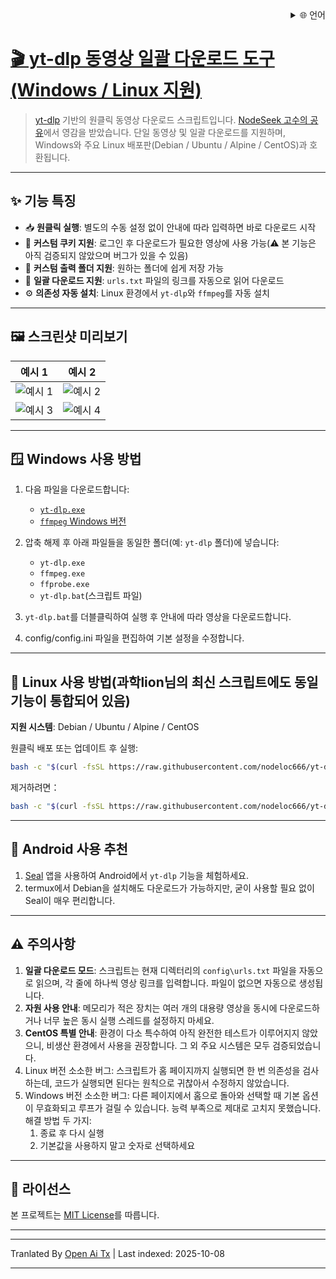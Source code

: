 
<div align="right">
  <details>
    <summary >🌐 언어</summary>
    <div>
      <div align="center">
        <a href="https://openaitx.github.io/view.html?user=nodeloc666&project=yt-dlp-script&lang=en">English</a>
        | <a href="https://openaitx.github.io/view.html?user=nodeloc666&project=yt-dlp-script&lang=zh-CN">简体中文</a>
        | <a href="https://openaitx.github.io/view.html?user=nodeloc666&project=yt-dlp-script&lang=zh-TW">繁體中文</a>
        | <a href="https://openaitx.github.io/view.html?user=nodeloc666&project=yt-dlp-script&lang=ja">日本語</a>
        | <a href="https://openaitx.github.io/view.html?user=nodeloc666&project=yt-dlp-script&lang=ko">한국어</a>
        | <a href="https://openaitx.github.io/view.html?user=nodeloc666&project=yt-dlp-script&lang=hi">हिन्दी</a>
        | <a href="https://openaitx.github.io/view.html?user=nodeloc666&project=yt-dlp-script&lang=th">ไทย</a>
        | <a href="https://openaitx.github.io/view.html?user=nodeloc666&project=yt-dlp-script&lang=fr">Français</a>
        | <a href="https://openaitx.github.io/view.html?user=nodeloc666&project=yt-dlp-script&lang=de">Deutsch</a>
        | <a href="https://openaitx.github.io/view.html?user=nodeloc666&project=yt-dlp-script&lang=es">Español</a>
        | <a href="https://openaitx.github.io/view.html?user=nodeloc666&project=yt-dlp-script&lang=it">Italiano</a>
        | <a href="https://openaitx.github.io/view.html?user=nodeloc666&project=yt-dlp-script&lang=ru">Русский</a>
        | <a href="https://openaitx.github.io/view.html?user=nodeloc666&project=yt-dlp-script&lang=pt">Português</a>
        | <a href="https://openaitx.github.io/view.html?user=nodeloc666&project=yt-dlp-script&lang=nl">Nederlands</a>
        | <a href="https://openaitx.github.io/view.html?user=nodeloc666&project=yt-dlp-script&lang=pl">Polski</a>
        | <a href="https://openaitx.github.io/view.html?user=nodeloc666&project=yt-dlp-script&lang=ar">العربية</a>
        | <a href="https://openaitx.github.io/view.html?user=nodeloc666&project=yt-dlp-script&lang=fa">فارسی</a>
        | <a href="https://openaitx.github.io/view.html?user=nodeloc666&project=yt-dlp-script&lang=tr">Türkçe</a>
        | <a href="https://openaitx.github.io/view.html?user=nodeloc666&project=yt-dlp-script&lang=vi">Tiếng Việt</a>
        | <a href="https://openaitx.github.io/view.html?user=nodeloc666&project=yt-dlp-script&lang=id">Bahasa Indonesia</a>
        | <a href="https://openaitx.github.io/view.html?user=nodeloc666&project=yt-dlp-script&lang=as">অসমীয়া</
      </div>
    </div>
  </details>
</div>


# 🎬 yt-dlp 동영상 일괄 다운로드 도구 (Windows / Linux 지원)

> [yt-dlp](https://github.com/yt-dlp/yt-dlp) 기반의 원클릭 동영상 다운로드 스크립트입니다. [NodeSeek 고수의 공유](https://www.nodeseek.com/post-334093-2#15)에서 영감을 받았습니다.
> 단일 동영상 및 일괄 다운로드를 지원하며, Windows와 주요 Linux 배포판(Debian / Ubuntu / Alpine / CentOS)과 호환됩니다.

---

## ✨ 기능 특징

* 📥 **원클릭 실행**: 별도의 수동 설정 없이 안내에 따라 입력하면 바로 다운로드 시작
* 🍪 **커스텀 쿠키 지원**: 로그인 후 다운로드가 필요한 영상에 사용 가능(⚠️ 본 기능은 아직 검증되지 않았으며 버그가 있을 수 있음)
* 📂 **커스텀 출력 폴더 지원**: 원하는 폴더에 쉽게 저장 가능
* 📃 **일괄 다운로드 지원**: `urls.txt` 파일의 링크를 자동으로 읽어 다운로드
* ⚙️ **의존성 자동 설치**: Linux 환경에서 `yt-dlp`와 `ffmpeg`를 자동 설치

---

## 🖼️ 스크린샷 미리보기

| 예시 1                                                                   | 예시 2                                                                   |
| ---------------------------------------------------------------------- | ---------------------------------------------------------------------- |
| ![예시 1](https://img.uutv.dpdns.org/file/1746720584399_1000193433.jpg) | ![예시 2](https://img.uutv.dpdns.org/file/1746720581006_1000193434.jpg) |
| ![예시 3](https://img.uutv.dpdns.org/file/1746720588978_1000193428.jpg) | ![예시 4](https://img.uutv.dpdns.org/file/1746720587272_1000193427.jpg) |

---

## 🪟 Windows 사용 방법

1. 다음 파일을 다운로드합니다:

   * [`yt-dlp.exe`](https://github.com/yt-dlp/yt-dlp)
   * [`ffmpeg` Windows 버전](https://www.gyan.dev/ffmpeg/builds/ffmpeg-git-full.7z)

2. 압축 해제 후 아래 파일들을 동일한 폴더(예: `yt-dlp` 폴더)에 넣습니다:

   * `yt-dlp.exe`
   * `ffmpeg.exe`
   * `ffprobe.exe`
   * `yt-dlp.bat`(스크립트 파일)

3. `yt-dlp.bat`를 더블클릭하여 실행 후 안내에 따라 영상을 다운로드합니다.
4. config/config.ini 파일을 편집하여 기본 설정을 수정합니다.

---

## 🐧 Linux 사용 방법(과학lion님의 최신 스크립트에도 동일 기능이 통합되어 있음)

**지원 시스템**: Debian / Ubuntu / Alpine / CentOS

원클릭 배포 또는 업데이트 후 실행:

```bash
bash -c "$(curl -fsSL https://raw.githubusercontent.com/nodeloc666/yt-dlp-script/main/install.sh)"
```

제거하려면：

```bash
bash -c "$(curl -fsSL https://raw.githubusercontent.com/nodeloc666/yt-dlp-script/main/uninstall.sh)"
```

---

## 📱 Android 사용 추천

1. [Seal](https://github.com/JunkFood02/Seal) 앱을 사용하여 Android에서 `yt-dlp` 기능을 체험하세요.
2. termux에서 Debian을 설치해도 다운로드가 가능하지만, 굳이 사용할 필요 없이 Seal이 매우 편리합니다.

---

## ⚠️ 주의사항

1. **일괄 다운로드 모드**: 스크립트는 현재 디렉터리의 `config\urls.txt` 파일을 자동으로 읽으며, 각 줄에 하나씩 영상 링크를 입력합니다. 파일이 없으면 자동으로 생성됩니다.
2. **자원 사용 안내**: 메모리가 적은 장치는 여러 개의 대용량 영상을 동시에 다운로드하거나 너무 높은 동시 실행 스레드를 설정하지 마세요.
3. **CentOS 특별 안내**: 환경이 다소 특수하여 아직 완전한 테스트가 이루어지지 않았으니, 비생산 환경에서 사용을 권장합니다. 그 외 주요 시스템은 모두 검증되었습니다.
4. Linux 버전 소소한 버그: 스크립트가 홈 페이지까지 실행되면 한 번 의존성을 검사하는데, 코드가 실행되면 된다는 원칙으로 귀찮아서 수정하지 않았습니다.
5. Windows 버전 소소한 버그: 다른 페이지에서 홈으로 돌아와 선택할 때 기본 옵션이 무효화되고 루프가 걸릴 수 있습니다. 능력 부족으로 제대로 고치지 못했습니다.
해결 방법 두 가지:
    1. 종료 후 다시 실행
    2. 기본값을 사용하지 말고 숫자로 선택하세요

---

## 📄 라이선스

본 프로젝트는 [MIT License](https://opensource.org/licenses/MIT)를 따릅니다.

---


---

Tranlated By [Open Ai Tx](https://github.com/OpenAiTx/OpenAiTx) | Last indexed: 2025-10-08

---